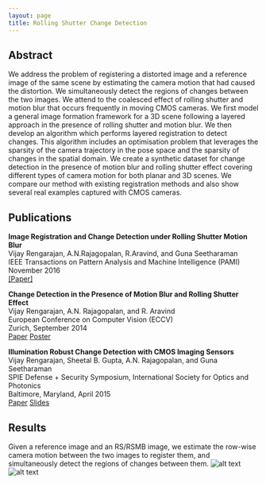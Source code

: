 ```yaml
---
layout: page
title: Rolling Shutter Change Detection
---
```

## Abstract
We address the problem of registering a distorted image and a reference image of the same scene by estimating the camera motion that had caused the distortion. We simultaneously detect the regions of changes between the two images. We attend to the coalesced effect of rolling shutter and motion blur that occurs frequently in moving CMOS cameras. We first model a general image formation framework for a 3D scene following a layered approach in the presence of rolling shutter and motion blur. We then develop an algorithm which performs layered registration to detect changes. This algorithm includes an optimisation problem that leverages the sparsity of the camera trajectory in the pose space and the sparsity of changes in the spatial domain. We create a synthetic dataset for change detection in the presence of motion blur and rolling shutter effect covering different types of camera motion for both planar and 3D scenes. We compare our method with existing registration methods and also show several real examples captured with CMOS cameras.

## Publications
<b>Image Registration and Change Detection under Rolling Shutter Motion Blur</b><br>
Vijay Rengarajan, A.N.Rajagopalan, R.Aravind, and Guna Seetharaman<br>
IEEE Transactions on Pattern Analysis and Machine Intelligence (PAMI)<br>
November 2016<br>
[\[Paper\]](../pdf/2016_tpami.pdf)
<br>

<b>Change Detection in the Presence of Motion Blur and Rolling Shutter Effect</b><br>
Vijay Rengarajan, A.N. Rajagopalan, and R. Aravind<br>
European Conference on Computer Vision (ECCV)<br>
Zurich, September 2014<br>
[Paper](../pdf/2014_eccv.pdf) [Poster](../pdf/2014_eccv_poster.pdf)
<br>

<b>Illumination Robust Change Detection with CMOS Imaging Sensors</b><br>
Vijay Rengarajan, Sheetal B. Gupta, A.N. Rajagopalan, and Guna Seetharaman<br>
SPIE Defense + Security Symposium, International Society for Optics and Photonics<br>
Baltimore, Maryland, April 2015<br>
[Paper](../pdf/2015_spie.pdf) [Slides](../pdf/2015_spie_present.pdf)

## Results
Given a reference image and an RS/RSMB image, we estimate the row-wise camera motion between the two images to register them, and simultaneously detect the regions of changes between them.
![alt text](../img/rs_cd_rsmb_eg1.png "Curved road")
![alt text](../img/rs_cd_rsmb_eg2.png "Sheared road")